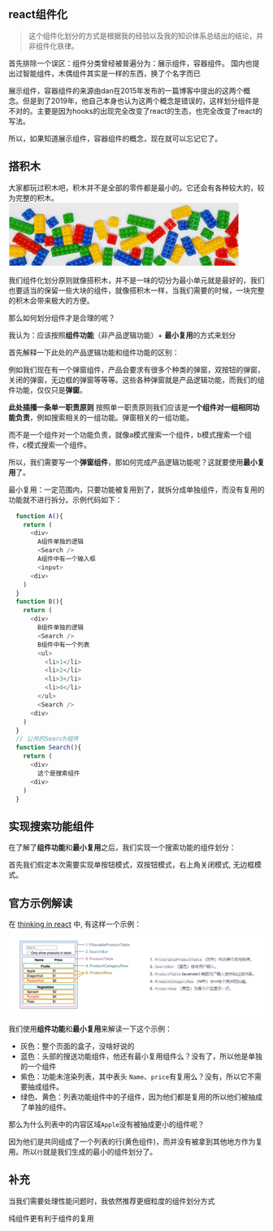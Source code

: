 ## react组件化

> 这个组件化划分的方式是根据我的经验以及我的知识体系总结出的结论，并非组件化铁律。

首先排除一个误区：组件分类曾经被普遍分为：展示组件，容器组件。 国内也提出过智能组件，木偶组件其实是一样的东西，换了个名字而已

展示组件，容器组件的来源由dan在2015年发布的一篇博客中提出的这两个概念。但是到了2019年，他自己本身也认为这两个概念是错误的，这样划分组件是不对的。主要是因为hooks的出现完全改变了react的生态，也完全改变了react的写法。

所以，如果知道展示组件，容器组件的概念，现在就可以忘记它了。

## 搭积木

  大家都玩过积木吧，积木并不是全部的零件都是最小的。它还会有各种较大的，较为完整的积木。
  ![积木](./assets/jmtp.jpg)  

  我们组件化划分原则就像搭积木，并不是一味的切分为最小单元就是最好的，我们也要适当的保留一些大块的组件，就像搭积木一样，当我们需要的时候，一块完整的积木会带来极大的方便。

  那么如何划分组件才是合理的呢？

  我认为：应该按照**组件功能**（非产品逻辑功能）+ **最小复用**的方式来划分

  首先解释一下此处的产品逻辑功能和组件功能的区别：

  例如我们现在有一个弹窗组件，产品会要求有很多个种类的弹窗，双按钮的弹窗，关闭的弹窗，无边框的弹窗等等等。这些各种弹窗就是产品逻辑功能，而我们的组件功能，仅仅只是**弹窗**。

  **此处插播一条单一职责原则**
  按照单一职责原则我们应该是**一个组件对一组相同功能负责**，例如搜索相关的一组功能。弹窗相关的一组功能。
  
  而不是一个组件对一个功能负责，就像a模式搜索一个组件，b模式搜索一个组件，c模式搜索一个组件。


  所以，我们需要写一个**弹窗组件**，那如何完成产品逻辑功能呢？这就要使用**最小复用**了。

  最小复用：一定范围内，只要功能被复用到了，就拆分成单独组件，而没有复用的功能就不进行拆分。示例代码如下：
  
  ```js
    function A(){
      return (
        <div>
          A组件单独的逻辑
          <Search />
          A组件中有一个输入框
          <input>
        <div>
      )
    }
    function B(){
      return (
        <div>
          B组件单独的逻辑
          <Search />
          B组件中有一个列表
          <ul>
            <li>1</li>
            <li>2</li>
            <li>3</li>
            <li>4</li>
          </ul>
          <Search />
        <div>
      )
    }
    // 公共的Search组件
    function Search(){
      return (
        <div>
          这个是搜索组件
        <div>
      )
    }
  ```

## 实现搜索功能组件

在了解了**组件功能**和**最小复用**之后，我们实现一个搜索功能的组件划分：

首先我们假定本次需要实现单按钮模式，双按钮模式，右上角关闭模式, 无边框模式。



## 官方示例解读

  在 [thinking in react](https://beta.reactjs.org/learn/thinking-in-react) 中, 有这样一个示例：

  ![示例](./assets/shili.jpg)  


  我们使用**组件功能**和**最小复用**来解读一下这个示例：

  * 灰色：整个页面的盒子，没啥好说的
  * 蓝色：头部的搜送功能组件，他还有最小复用组件么？没有了，所以他是单独的一个组件
  * 紫色：功能未渲染列表，其中表头 `Name`、`price`有复用么？没有，所以它不需要抽成组件。
  * 绿色、黄色：列表功能组件中的子组件，因为他们都是复用的所以他们被抽成了单独的组件。

  那么为什么列表中的内容区域`Apple`没有被抽成更小的组件呢？
  
  因为他们是共同组成了一个列表的行(黄色组件)，而并没有被拿到其他地方作为复用。所以`行`就是我们生成的最小的组件划分了。

## 补充

当我们需要处理性能问题时，我依然推荐更细粒度的组件划分方式

纯组件更有利于组件的复用